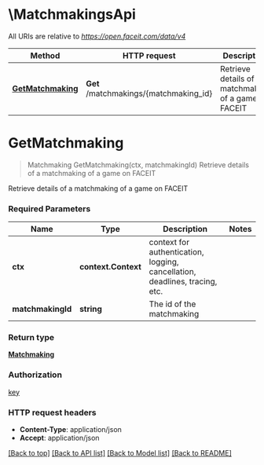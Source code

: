 # \MatchmakingsApi

All URIs are relative to *https://open.faceit.com/data/v4*

Method | HTTP request | Description
------------- | ------------- | -------------
[**GetMatchmaking**](MatchmakingsApi.md#GetMatchmaking) | **Get** /matchmakings/{matchmaking_id} | Retrieve details of a matchmaking of a game on FACEIT


# **GetMatchmaking**
> Matchmaking GetMatchmaking(ctx, matchmakingId)
Retrieve details of a matchmaking of a game on FACEIT

Retrieve details of a matchmaking of a game on FACEIT

### Required Parameters

Name | Type | Description  | Notes
------------- | ------------- | ------------- | -------------
 **ctx** | **context.Context** | context for authentication, logging, cancellation, deadlines, tracing, etc.
  **matchmakingId** | **string**| The id of the matchmaking | 

### Return type

[**Matchmaking**](Matchmaking.md)

### Authorization

[key](../README.md#key)

### HTTP request headers

 - **Content-Type**: application/json
 - **Accept**: application/json

[[Back to top]](#) [[Back to API list]](../README.md#documentation-for-api-endpoints) [[Back to Model list]](../README.md#documentation-for-models) [[Back to README]](../README.md)

